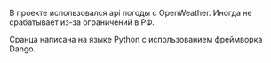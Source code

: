 В проекте использовался api погоды с OpenWeather. Иногда не срабатывает из-за ограничений в РФ.

Сранца написана на языке Python с использованием фреймворка Dango. 
